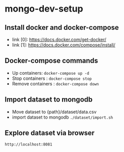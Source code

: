 # mongo-dev-setup

## Install docker and docker-compose
* link [0]: https://docs.docker.com/get-docker/
* link [1]: https://docs.docker.com/compose/install/

## Docker-compose commands
* Up containers: ```docker-compose up -d```
* Stop containers : ```docker-compose stop```
* Remove containers : ```docker-compose down```

## Import dataset to mongodb
* Move dataset to {path}/dataset/data.csv
* import dataset to mongodb ```./dataset/import.sh```

## Explore dataset via browser
```http://localhost:8081```

